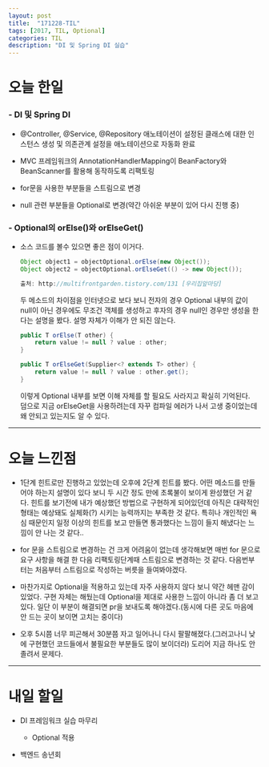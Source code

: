 ```yaml
---
layout: post
title:  "171228-TIL"
tags: [2017, TIL, Optional]
categories: TIL
description: "DI 및 Spring DI 실습"
---
```


오늘 한일
========

### - DI 및 Spring DI  
  - @Controller, @Service, @Repository 애노테이션이 설정된 클래스에 대한 인스턴스 생성 및 의존관계 설정을 애노테이션으로 자동화 완료   

  - MVC 프레임워크의 AnnotationHandlerMapping이 BeanFactory와 BeanScanner를 활용해 동작하도록 리팩토링  

  - for문을 사용한 부분들을 스트림으로 변경  

  - null 관련 부분들을 Optional로 변경(약간 아쉬운 부분이 있어 다시 진행 중)  

### - Optional의 orElse()와 orElseGet()  

  - 소스 코드를 볼수 있으면 좋은 점이 이거다.  

    ```java
    Object object1 = objectOptional.orElse(new Object());
    Object object2 = objectOptional.orElseGet(() -> new Object());

    출처: http://multifrontgarden.tistory.com/131 [우리집앞마당]
    ```

    두 메소드의 차이점을 인터넷으로 보다 보니 전자의 경우 Optional 내부의 값이 null이 아닌 경우에도 무조건 객체를 생성하고 후자의 경우 null인 경우만 생성을 한다는 설명을 봤다. 설명 자체가 이해가 안 되진 않는다.  

    ```java
    public T orElse(T other) {
        return value != null ? value : other;
    }

    public T orElseGet(Supplier<? extends T> other) {
        return value != null ? value : other.get();
    }
    ```  
    이렇게 Optional 내부를 보면 이해 자체를 할 필요도 사라지고 확실히 기억된다.  
    덤으로 지금 orElseGet을 사용하려는데 자꾸 컴파일 에러가 나서 고생 중이었는데 왜 안되고 있는지도 알 수 있다.

---

오늘 느낀점
==========

- 1단계 힌트로만 진행하고 있었는데 오후에 2단계 힌트를 봤다. 어떤 메소드를 만들어야 하는지 설명이 있다 보니 두 시간 정도 만에 초록불이 보이게 완성했던 거 같다. 힌트를 보기전에 내가 예상했던 방법으로 구현하게 되어있던데 아직은 대략적인 형태는 예상돼도 실체화(?) 시키는 능력까지는 부족한 것 같다. 특히나 개인적인 욕심 때문인지 일정 이상의 힌트를 보고 만들면 통과했다는 느낌이 들지 해냈다는 느낌이 안 나는 것 같다..

- for 문을 스트림으로 변경하는 건 크게 어려움이 없는데 생각해보면 매번 for 문으로 요구 사항을 해결 한 다음 리팩토링단계때 스트림으로 변경하는 것 같다. 다음번부터는 처음부터 스트림으로 작성하는 버릇을 들여봐야겠다.  

- 마찬가지로 Optional을 적용하고 있는데 자주 사용하지 않다 보니 약간 헤맨 감이 있었다. 구현 자체는 해뒀는데 Optional을 제대로 사용한 느낌이 아니라 좀 더 보고 있다. 일단 이 부분이 해결되면 pr을 보내도록 해야겠다.(동시에 다른 곳도 마음에 안 드는 곳이 보이면 고치는 중이다)  

- 오후 5시쯤 너무 피곤해서 30분쯤 자고 일어나니 다시 팔팔해졌다.(그러고나니 낮에 구현했던 코드들에서 불필요한 부분들도 많이 보이더라) 도리어 지금 하나도 안졸려서 문제다.  

---

내일 할일
=========

- DI 프레임워크 실습 마무리  
  - Optional 적용

- 백엔드 송년회  
